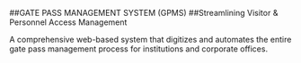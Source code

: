 ##GATE PASS MANAGEMENT SYSTEM (GPMS)
##Streamlining Visitor & Personnel Access Management

A comprehensive web-based system that digitizes and automates the entire gate pass management process for institutions and corporate offices.
